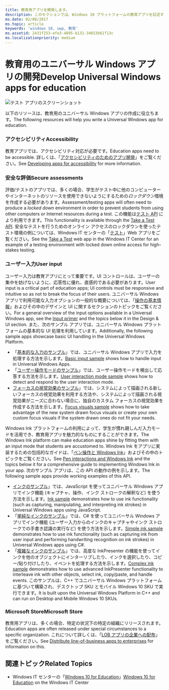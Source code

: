 ```yaml
---
title: 教育用アプリを開発します。
description: このセクションでは、Windows 10 プラットフォームの教育アプリを記述するときに利用できるユニバーサル Windows アプリのリソースについて説明します。
ms.date: 02/08/2017
ms.topic: article
keywords: 'windows 10, uwp, 教育'
ms.assetid: 2431f253-efe3-4895-b131-34653b61f13c
ms.localizationpriority: medium
---
```

# <a name="develop-universal-windows-apps-for-education"></a><span data-ttu-id="08bca-104">教育用のユニバーサル Windows アプリの開発</span><span class="sxs-lookup"><span data-stu-id="08bca-104">Develop Universal Windows apps for education</span></span>
![テスト アプリのスクリーンショット](images/take-a-test-screen-small.png)

<span data-ttu-id="08bca-106">以下のリソースは、教育用のユニバーサル Windows アプリの作成に役立ちます。</span><span class="sxs-lookup"><span data-stu-id="08bca-106">The following resources will help you write a Universal Windows app for education.</span></span>

### <a name="accessibility"></a><span data-ttu-id="08bca-107">アクセシビリティ</span><span class="sxs-lookup"><span data-stu-id="08bca-107">Accessibility</span></span>
<span data-ttu-id="08bca-108">教育アプリでは、アクセシビリティ対応が必要です。</span><span class="sxs-lookup"><span data-stu-id="08bca-108">Education apps need to be accessible.</span></span> <span data-ttu-id="08bca-109">詳しくは、「[アクセシビリティのためのアプリ開発](https://developer.microsoft.com/windows/accessible-apps)」をご覧ください。</span><span class="sxs-lookup"><span data-stu-id="08bca-109">See [Developing apps for accessibility](https://developer.microsoft.com/windows/accessible-apps) for more information.</span></span>


### <a name="secure-assessments"></a><span data-ttu-id="08bca-110">安全な評価</span><span class="sxs-lookup"><span data-stu-id="08bca-110">Secure assessments</span></span>
<span data-ttu-id="08bca-111">評価/テストのアプリでは、多くの場合、学生がテスト中に他のコンピューターやインターネットのリソースを使用できないようにするための*ロックダウン*環境を作成する必要があります。</span><span class="sxs-lookup"><span data-stu-id="08bca-111">Assessment/testing apps will often need to produce a *locked down* environment in order to prevent students from using other computers or Internet resources during a test.</span></span> <span data-ttu-id="08bca-112">この機能は[テスト API](take-a-test-api.md) により利用できます。</span><span class="sxs-lookup"><span data-stu-id="08bca-112">This functionality is available through the [Take a Test API](take-a-test-api.md).</span></span> <span data-ttu-id="08bca-113">安全なテストを行うためのオンライン アクセスのロックダウンを使ったテスト環境の例については、Windows IT センターの「[テスト](https://technet.microsoft.com/edu/windows/take-tests-in-windows-10)」Web アプリをご覧ください。</span><span class="sxs-lookup"><span data-stu-id="08bca-113">See the [Take a Test](https://technet.microsoft.com/edu/windows/take-tests-in-windows-10) web app in the Windows IT Center for an example of a testing environment with locked down online access for high-stakes testing.</span></span>

### <a name="user-input"></a><span data-ttu-id="08bca-114">ユーザー入力</span><span class="sxs-lookup"><span data-stu-id="08bca-114">User input</span></span>
<span data-ttu-id="08bca-115">ユーザー入力は教育アプリにとって重要です。UI コントロールは、ユーザーの集中を妨げないように、応答性に優れ、直感的である必要があります。</span><span class="sxs-lookup"><span data-stu-id="08bca-115">User input is a critical part of education apps; UI controls must be responsive and intuitive so as not to break the focus of their users.</span></span> <span data-ttu-id="08bca-116">ユニバーサル Windows アプリで利用可能な入力オプションの一般的な概要については、「[操作の基本情報](https://docs.microsoft.com/windows/uwp/design/input/input-primer)」およびその中のデザインと UI に関するセクションのトピックをご覧ください。</span><span class="sxs-lookup"><span data-stu-id="08bca-116">For a general overview of the input options available in a Universal Windows app, see the [Input primer](https://docs.microsoft.com/windows/uwp/design/input/input-primer) and the topics below it in the Design & UI section.</span></span> <span data-ttu-id="08bca-117">また、次のサンプル アプリでは、ユニバーサル Windows プラットフォームの基本的な UI 処理を利用しています。</span><span class="sxs-lookup"><span data-stu-id="08bca-117">Additionally, the following sample apps showcase basic UI handling in the Universal Windows Platform.</span></span>
- <span data-ttu-id="08bca-118">「[基本的な入力のサンプル](https://github.com/Microsoft/Windows-universal-samples/tree/master/Samples/BasicInput)」では、ユニバーサル Windows アプリで入力を処理する方法を示します。</span><span class="sxs-lookup"><span data-stu-id="08bca-118">[Basic input sample](https://github.com/Microsoft/Windows-universal-samples/tree/master/Samples/BasicInput) shows how to handle input in Universal Windows Apps.</span></span>
- <span data-ttu-id="08bca-119">「[ユーザー操作モードのサンプル](https://github.com/Microsoft/Windows-universal-samples/tree/master/Samples/UserInteractionMode)」では、ユーザー操作モードを検出して応答する方法を示します。</span><span class="sxs-lookup"><span data-stu-id="08bca-119">[User interaction mode sample](https://github.com/Microsoft/Windows-universal-samples/tree/master/Samples/UserInteractionMode) shows how to detect and respond to the user interaction mode.</span></span>
- <span data-ttu-id="08bca-120">[フォーカスの視覚効果のサンプル](https://github.com/Microsoft/Windows-universal-samples/tree/master/Samples/XamlFocusVisuals)」では、システムによって描画される新しいフォーカスの視覚効果を利用する方法や、システムによって描画される視覚効果がニーズに合わない場合に、独自のカスタム フォーカスの視覚効果を作成する方法を示します。</span><span class="sxs-lookup"><span data-stu-id="08bca-120">[Focus visuals sample](https://github.com/Microsoft/Windows-universal-samples/tree/master/Samples/XamlFocusVisuals) shows how to take advantage of the new system drawn focus visuals or create your own custom focus visuals if the system drawn ones do not fit your needs.</span></span>

<span data-ttu-id="08bca-121">Windows Ink プラットフォームの利用によって、学生が慣れ親しんだ入力モードを活用でき、教育用アプリを魅力的なものにすることができます。</span><span class="sxs-lookup"><span data-stu-id="08bca-121">The Windows Ink platform can make education apps shine by fitting them with an input mode that students are accustomed to.</span></span> <span data-ttu-id="08bca-122">Windows Ink をアプリに実装するための包括的なガイドは、「[ペン操作と Windows Ink](https://docs.microsoft.com/windows/uwp/design/input/pen-and-stylus-interactions)」およびその中のトピックをご覧ください。</span><span class="sxs-lookup"><span data-stu-id="08bca-122">See [Pen interactions and Windows Ink](https://docs.microsoft.com/windows/uwp/design/input/pen-and-stylus-interactions) and the topics below it for a comprehensive guide to implementing Windows Ink in your app.</span></span> <span data-ttu-id="08bca-123">次のサンプル アプリは、この API の動作の例を示します。</span><span class="sxs-lookup"><span data-stu-id="08bca-123">The following sample apps provide working examples of this API.</span></span>
- <span data-ttu-id="08bca-124">[インクのサンプル](https://github.com/Microsoft/Windows-universal-samples/tree/master/Samples/Ink)」では、JavaScript を使ってユニバーサル Windows アプリでインク機能 (キャプチャ、操作、インク ストロークの解釈など) を使う方法を示します。</span><span class="sxs-lookup"><span data-stu-id="08bca-124">[Ink sample](https://github.com/Microsoft/Windows-universal-samples/tree/master/Samples/Ink) demonstrates how to use ink functionality (such as capturing, manipulating, and interpreting ink strokes) in Universal Windows apps using JavaScript.</span></span>
- <span data-ttu-id="08bca-125">「[単純なインクのサンプル](https://github.com/Microsoft/Windows-universal-samples/tree/master/Samples/SimpleInk)」では、C# を使ってユニバーサル Windows アプリでインク機能 (ユーザー入力からのインクのキャプチャやインク ストロークでの手書き認識の実行など) を使う方法を示します。</span><span class="sxs-lookup"><span data-stu-id="08bca-125">[Simple ink sample](https://github.com/Microsoft/Windows-universal-samples/tree/master/Samples/SimpleInk) demonstrates how to use ink functionality (such as capturing ink from user input and performing handwriting recognition on ink strokes) in Universal Windows apps using C#.</span></span>
- <span data-ttu-id="08bca-126">「[複雑なインクのサンプル](https://github.com/Microsoft/Windows-universal-samples/tree/master/Samples/ComplexInk)」では、高度な InkPresenter の機能を使ってインクを他のオブジェクトにインターリブしたり、インクを選択したり、コピー/貼り付けしたり、イベントを処理する方法を示します。</span><span class="sxs-lookup"><span data-stu-id="08bca-126">[Complex ink sample](https://github.com/Microsoft/Windows-universal-samples/tree/master/Samples/ComplexInk) demonstrates how to use advanced InkPresenter functionality to interleave ink with other objects, select ink, copy/paste, and handle events.</span></span> <span data-ttu-id="08bca-127">このサンプルは、C++ でユニバーサル Windows プラットフォームに基づいて構築され、デスクトップ SKU とモバイル Windows 10 SKU で実行できます。</span><span class="sxs-lookup"><span data-stu-id="08bca-127">It is built upon the Universal Windows Platform in C++ and can run on Desktop and Mobile Windows 10 SKUs.</span></span>


### <a name="microsoft-store"></a><span data-ttu-id="08bca-128">Microsoft Store</span><span class="sxs-lookup"><span data-stu-id="08bca-128">Microsoft Store</span></span>
<span data-ttu-id="08bca-129">教育用アプリは、多くの場合、特定の状況下の特定の組織にリリースされます。</span><span class="sxs-lookup"><span data-stu-id="08bca-129">Education apps are often released under special circumstances to a specific organization.</span></span> <span data-ttu-id="08bca-130">これについて詳しくは、「[LOB アプリの企業への配布](https://msdn.microsoft.com/windows/uwp/publish/distribute-lob-apps-to-enterprises)」をご覧ください。</span><span class="sxs-lookup"><span data-stu-id="08bca-130">See [Distribute line-of-business apps to enterprises](https://msdn.microsoft.com/windows/uwp/publish/distribute-lob-apps-to-enterprises) for information on this.</span></span>

## <a name="related-topics"></a><span data-ttu-id="08bca-131">関連トピック</span><span class="sxs-lookup"><span data-stu-id="08bca-131">Related Topics</span></span>
- <span data-ttu-id="08bca-132">Windows IT センターの「[Windows 10 for Education](https://technet.microsoft.com/edu/windows/index)」</span><span class="sxs-lookup"><span data-stu-id="08bca-132">[Windows 10 for Education](https://technet.microsoft.com/edu/windows/index) on the Windows IT Center</span></span>
